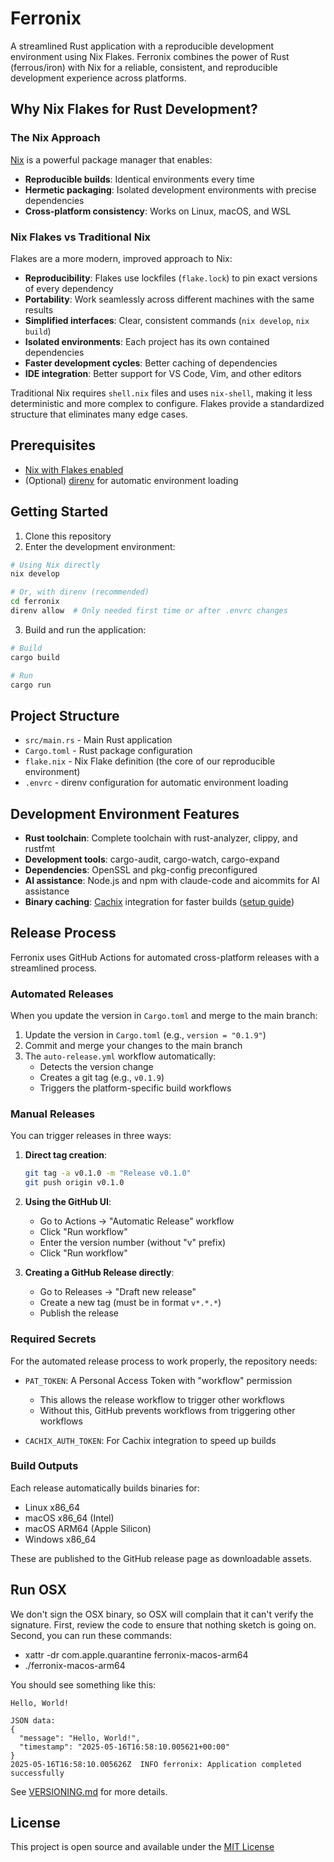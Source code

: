# Ferronix

A streamlined Rust application with a reproducible development environment using Nix Flakes. Ferronix combines the power of Rust (ferrous/iron) with Nix for a reliable, consistent, and reproducible development experience across platforms.

## Why Nix Flakes for Rust Development?

### The Nix Approach

[Nix](https://nixos.org/) is a powerful package manager that enables:
- **Reproducible builds**: Identical environments every time
- **Hermetic packaging**: Isolated development environments with precise dependencies
- **Cross-platform consistency**: Works on Linux, macOS, and WSL

### Nix Flakes vs Traditional Nix

Flakes are a more modern, improved approach to Nix:

- **Reproducibility**: Flakes use lockfiles (`flake.lock`) to pin exact versions of every dependency
- **Portability**: Work seamlessly across different machines with the same results
- **Simplified interfaces**: Clear, consistent commands (`nix develop`, `nix build`)
- **Isolated environments**: Each project has its own contained dependencies
- **Faster development cycles**: Better caching of dependencies
- **IDE integration**: Better support for VS Code, Vim, and other editors

Traditional Nix requires `shell.nix` files and uses `nix-shell`, making it less deterministic and more complex to configure. Flakes provide a standardized structure that eliminates many edge cases.

## Prerequisites

- [Nix with Flakes enabled](https://nixos.org/download.html)
- (Optional) [direnv](https://direnv.net/) for automatic environment loading

## Getting Started

1. Clone this repository
2. Enter the development environment:

```bash
# Using Nix directly
nix develop

# Or, with direnv (recommended)
cd ferronix
direnv allow  # Only needed first time or after .envrc changes
```

3. Build and run the application:

```bash
# Build
cargo build

# Run
cargo run
```

## Project Structure

- `src/main.rs` - Main Rust application
- `Cargo.toml` - Rust package configuration
- `flake.nix` - Nix Flake definition (the core of our reproducible environment)
- `.envrc` - direnv configuration for automatic environment loading

## Development Environment Features

- **Rust toolchain**: Complete toolchain with rust-analyzer, clippy, and rustfmt
- **Development tools**: cargo-audit, cargo-watch, cargo-expand
- **Dependencies**: OpenSSL and pkg-config preconfigured
- **AI assistance**: Node.js and npm with claude-code and aicommits for AI assistance
- **Binary caching**: [Cachix](https://cachix.org/) integration for faster builds ([setup guide](CACHIX-SETUP.md))

## Release Process

Ferronix uses GitHub Actions for automated cross-platform releases with a streamlined process.

### Automated Releases

When you update the version in `Cargo.toml` and merge to the main branch:

1. Update the version in `Cargo.toml` (e.g., `version = "0.1.9"`)
2. Commit and merge your changes to the main branch
3. The `auto-release.yml` workflow automatically:
   - Detects the version change
   - Creates a git tag (e.g., `v0.1.9`)
   - Triggers the platform-specific build workflows

### Manual Releases

You can trigger releases in three ways:

1. **Direct tag creation**:
   ```bash
   git tag -a v0.1.0 -m "Release v0.1.0"
   git push origin v0.1.0
   ```

2. **Using the GitHub UI**:
   - Go to Actions → "Automatic Release" workflow
   - Click "Run workflow"
   - Enter the version number (without "v" prefix)
   - Click "Run workflow"

3. **Creating a GitHub Release directly**:
   - Go to Releases → "Draft new release"
   - Create a new tag (must be in format `v*.*.*`)
   - Publish the release

### Required Secrets

For the automated release process to work properly, the repository needs:

- `PAT_TOKEN`: A Personal Access Token with "workflow" permission
  - This allows the release workflow to trigger other workflows
  - Without this, GitHub prevents workflows from triggering other workflows

- `CACHIX_AUTH_TOKEN`: For Cachix integration to speed up builds

### Build Outputs

Each release automatically builds binaries for:
- Linux x86_64
- macOS x86_64 (Intel)
- macOS ARM64 (Apple Silicon)
- Windows x86_64

These are published to the GitHub release page as downloadable assets.

## Run OSX

We don't sign the OSX binary, so OSX will complain that it can't verify the signature. First, review the code to ensure that nothing sketch is going on. Second, you can run these commands:

- xattr -dr com.apple.quarantine ferronix-macos-arm64
- ./ferronix-macos-arm64

You should see something like this:
```
Hello, World!

JSON data:
{
  "message": "Hello, World!",
  "timestamp": "2025-05-16T16:58:10.005621+00:00"
}
2025-05-16T16:58:10.005626Z  INFO ferronix: Application completed successfully
```

See [VERSIONING.md](VERSIONING.md) for more details.

## License

This project is open source and available under the [MIT License](LICENSE)
